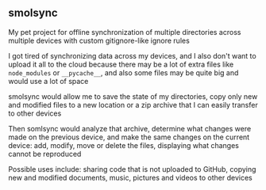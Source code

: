 
## smolsync

My pet project for offline synchronization of multiple directories 
across multiple devices
with custom gitignore-like ignore rules

I got tired of synchronizing data across my devices, and 
I also don't want to upload it all to the cloud because
there may be a lot of extra files like `node_modules` or 
`__pycache__`, and also some files may be quite big and
would use a lot of space

smolsync would allow me to save the state of my directories,
copy only new and modified files to a new location or a zip archive 
that I can easily transfer to other devices

Then somlsync would analyze that archive, 
determine what changes were made on the previous device,
and make the same changes on the current device: 
add, modify, move or delete the files, 
displaying what changes cannot be reproduced

Possible uses include: sharing code that is not uploaded to GitHub,
copying new and modified documents, music, pictures and videos to other devices
